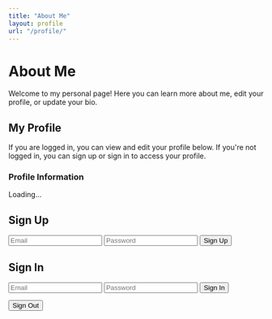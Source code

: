 ```yaml
---
title: "About Me"
layout: profile
url: "/profile/"
---
```


# About Me

Welcome to my personal page! Here you can learn more about me, edit your profile, or update your bio.

## My Profile

If you are logged in, you can view and edit your profile below. If you're not logged in, you can sign up or sign in to access your profile.

### Profile Information

<div id="profile-container">
  <p>Loading...</p>
</div>

<!-- Auth Form -->
<h2>Sign Up</h2>
<form id="signup-form">
  <input type="email" id="signup-email" placeholder="Email" required />
  <input type="password" id="signup-password" placeholder="Password" required />
  <button type="submit">Sign Up</button>
</form>

<h2>Sign In</h2>
<form id="signin-form">
  <input type="email" id="signin-email" placeholder="Email" required />
  <input type="password" id="signin-password" placeholder="Password" required />
  <button type="submit">Sign In</button>
</form>

<button id="signout-button">Sign Out</button>
<p id="auth-status"></p>

<script>
  document.addEventListener('DOMContentLoaded', () => {
    const supabase = window.supabase.createClient(
      'https://cmbmfdtmofhidxjugtcd.supabase.co',
      'eyJhbGciOiJIUzI1NiIsInR5cCI6IkpXVCJ9.eyJpc3MiOiJzdXBhYmFzZSIsInJlZiI6ImNtYm1mZHRtb2ZoaWR4anVndGNkIiwicm9sZSI6ImFub24iLCJpYXQiOjE3NDUyNzEwMTAsImV4cCI6MjA2MDg0NzAxMH0.y1XJNaw380hgC7Mkkl79ugvXZUfjRqMyMsnEfUXmQ8Q'
    );

    const status = document.getElementById('auth-status');

    // Sign Up
    document.getElementById('signup-form').addEventListener('submit', async (e) => {
      e.preventDefault();
      const email = document.getElementById('signup-email').value.trim();
      const password = document.getElementById('signup-password').value.trim();
      const { error } = await supabase.auth.signUp({ email, password });
      if (error) {
        status.innerText = `❌ Signup error: ${error.message}`;
      } else {
        status.innerText = '✅ Signup successful! Check your email to confirm.';
      }
    });

    // Sign In
    document.getElementById('signin-form').addEventListener('submit', async (e) => {
      e.preventDefault();
      const email = document.getElementById('signin-email').value.trim();
      const password = document.getElementById('signin-password').value.trim();
      const { error } = await supabase.auth.signInWithPassword({ email, password });
      if (error) {
        status.innerText = `❌ Login error: ${error.message}`;
      } else {
        const { data } = await supabase.auth.getSession();
        const userId = data.session.user.id;
        status.innerText = `✅ Logged in as ${email}`;
        loadUserProfile(userId);
      }
    });

    // Sign Out
    document.getElementById('signout-button').addEventListener('click', async () => {
      await supabase.auth.signOut();
      status.innerText = '👋 Signed out.';
      document.getElementById('profile-container').innerHTML = '<p>Logged out. Please sign in again.</p>';
    });

    // Auto-load session
    supabase.auth.getSession().then(({ data: { session } }) => {
      const user = session?.user;
      if (user) {
        status.innerText = `🔒 Already logged in as ${user.email}`;
        loadUserProfile(user.id);
      } else {
        status.innerText = `👤 Not logged in.`;
      }
    });

    async function loadUserProfile(userId) {
      const container = document.getElementById('profile-container');
      container.innerHTML = `<p>Loading your profile...</p>`;

      let { data: profile, error } = await supabase
        .from('profiles')
        .select('*')
        .eq('user_id', userId)
        .single();

      if (!profile) {
  const { data: newProfile, error: insertError } = await supabase
  .from('profiles')
  .insert([
    {
      user_id: userId,
      name: '',
      email: '',
      bio: '',
      location: '',
      social_links: {},
      profile_image_url: ''
    }
  ])
  .select()
  .single();


  if (insertError) {
    console.error('Error creating profile:', insertError);
    container.innerHTML = `<p style="color:red;">Failed to create profile.</p>`;
    return;
  }

  profile = newProfile;
}


      container.innerHTML = `
        <form id="profile-form">
          <label>Name:<br><input type="text" id="name" value="${profile.name || ''}" /></label><br>
          <label>Email:<br><input type="email" id="email" value="${profile.email || ''}" /></label><br>
          <label>Bio:<br><textarea id="bio">${profile.bio || ''}</textarea></label><br>
          <label>Location:<br><input type="text" id="location" value="${profile.location || ''}" /></label><br>
          <button type="submit">Update Profile</button>
        </form>
        <p id="status-message"></p>
      `;

      document.getElementById('profile-form').addEventListener('submit', async (e) => {
        e.preventDefault();
        const name = document.getElementById('name').value;
        const email = document.getElementById('email').value;
        const bio = document.getElementById('bio').value;
        const location = document.getElementById('location').value;

        const submitButton = e.target.querySelector("button[type='submit']");
        submitButton.disabled = true;

        const { error: updateError } = await supabase
          .from('profiles')
          .update({ name, email, bio, location })
          .eq('user_id', userId);

        document.getElementById('status-message').textContent =
          updateError ? '❌ Failed to update profile' : '✅ Profile updated!';

        submitButton.disabled = false;
      });
    }
  });
</script>
